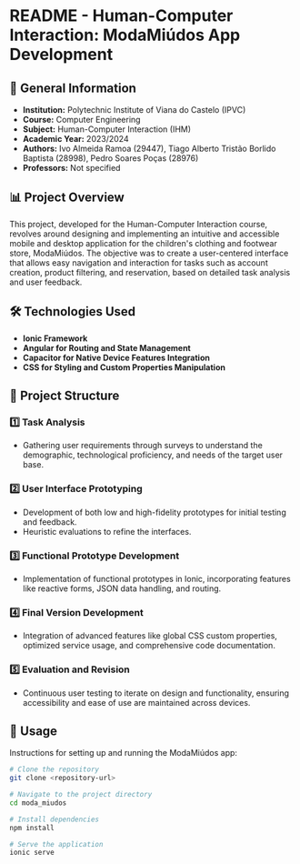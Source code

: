 # README - Human-Computer Interaction: ModaMiúdos App Development

## 📌 General Information
- **Institution:** Polytechnic Institute of Viana do Castelo (IPVC)
- **Course:** Computer Engineering
- **Subject:** Human-Computer Interaction (IHM)
- **Academic Year:** 2023/2024
- **Authors:** Ivo Almeida Ramoa (29447), Tiago Alberto Tristão Borlido Baptista (28998), Pedro Soares Poças (28976)
- **Professors:** Not specified

## 📊 Project Overview
This project, developed for the Human-Computer Interaction course, revolves around designing and implementing an intuitive and accessible mobile and desktop application for the children's clothing and footwear store, ModaMiúdos. The objective was to create a user-centered interface that allows easy navigation and interaction for tasks such as account creation, product filtering, and reservation, based on detailed task analysis and user feedback.

## 🛠️ Technologies Used
- **Ionic Framework**
- **Angular for Routing and State Management**
- **Capacitor for Native Device Features Integration**
- **CSS for Styling and Custom Properties Manipulation**

## 📂 Project Structure
### 1️⃣ Task Analysis
- Gathering user requirements through surveys to understand the demographic, technological proficiency, and needs of the target user base.

### 2️⃣ User Interface Prototyping
- Development of both low and high-fidelity prototypes for initial testing and feedback.
- Heuristic evaluations to refine the interfaces.

### 3️⃣ Functional Prototype Development
- Implementation of functional prototypes in Ionic, incorporating features like reactive forms, JSON data handling, and routing.

### 4️⃣ Final Version Development
- Integration of advanced features like global CSS custom properties, optimized service usage, and comprehensive code documentation.

### 5️⃣ Evaluation and Revision
- Continuous user testing to iterate on design and functionality, ensuring accessibility and ease of use are maintained across devices.

## 🔄 Usage
Instructions for setting up and running the ModaMiúdos app:
```bash
# Clone the repository
git clone <repository-url>

# Navigate to the project directory
cd moda_miudos

# Install dependencies
npm install

# Serve the application
ionic serve
